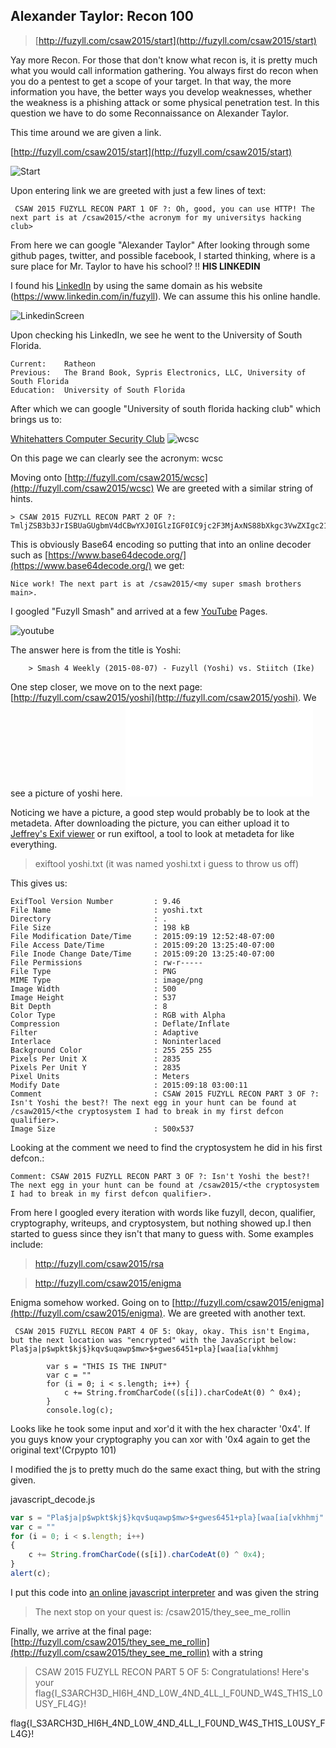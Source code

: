 Alexander Taylor: Recon 100
---------

> [http://fuzyll.com/csaw2015/start](http://fuzyll.com/csaw2015/start)

Yay more Recon. For those that don't know what recon is, it is pretty much what you would call information gathering. You always first do recon when you do a pentest to get a scope of your target. In that way, the more information you have, the better ways you develop weaknesses, whether the weakness is a phishing attack or some physical penetration test. In this question we have to do some Reconnaissance on Alexander Taylor. 

This time around we are given a link. 

[http://fuzyll.com/csaw2015/start](http://fuzyll.com/csaw2015/start)

![Start](images/step1.png)

Upon entering link we are greeted with just a few lines of text:

```
 CSAW 2015 FUZYLL RECON PART 1 OF ?: Oh, good, you can use HTTP! The next part is at /csaw2015/<the acronym for my universitys hacking club>
```


From here we can google "Alexander Taylor" After looking through some github pages, twitter, and possible facebook, I started thinking, where is a sure place for Mr. Taylor to have his school? !! **HIS LINKEDIN**

I found his [LinkedIn](https://www.linkedin.com/in/fuzyll) by using the same domain as his website (https://www.linkedin.com/in/fuzyll). We can assume this his online handle.

![LinkedinScreen](images/LinkedIn.png)

Upon checking his LinkedIn, we see he went to the University of South Florida.

```
Current:	Ratheon
Previous:	The Brand Book, Sypris Electronics, LLC, University of South Florida
Education: 	University of South Florida
```

After which we can google "University of south florida hacking club" which brings us to:

[Whitehatters Computer Security Club](http://www.wcsc.usf.edu/)
![wcsc](images/wcsc.png)

On this page we can clearly see the acronym: wcsc

Moving onto [http://fuzyll.com/csaw2015/wcsc](http://fuzyll.com/csaw2015/wcsc) We are greeted with a similar string of hints.

	> CSAW 2015 FUZYLL RECON PART 2 OF ?: TmljZSB3b3JrISBUaGUgbmV4dCBwYXJ0IGlzIGF0IC9jc2F3MjAxNS88bXkgc3VwZXIgc21hc2ggYnJvdGhlcnMgbWFpbj4uCg==

This is obviously Base64 encoding so putting that into an online decoder such as [https://www.base64decode.org/](https://www.base64decode.org/) we get:

```
Nice work! The next part is at /csaw2015/<my super smash brothers main>.
```
I googled "Fuzyll Smash" and arrived at a few [YouTube](https://www.youtube.com/watch?v=59QQ9UevSuE) Pages.

![youtube](images/youtube.png)

The answer here is from the title is Yoshi:

		> Smash 4 Weekly (2015-08-07) - Fuzyll (Yoshi) vs. Stiitch (Ike)


One step closer, we move on to the next page: [http://fuzyll.com/csaw2015/yoshi](http://fuzyll.com/csaw2015/yoshi). We see a picture of yoshi here. 
![Yoshi](images/yoshi.txt)

Noticing we have a picture, a good step would probably be to look at the metadeta. After downloading the picture, you can either upload it to [Jeffrey's Exif viewer](http://regex.info/exif.cgi) or run exiftool, a tool to look at metadeta for like everything.

> exiftool yoshi.txt (it was named yoshi.txt i guess to throw us off)

This gives us:
```
ExifTool Version Number         : 9.46
File Name                       : yoshi.txt
Directory                       : .
File Size                       : 198 kB
File Modification Date/Time     : 2015:09:19 12:52:48-07:00
File Access Date/Time           : 2015:09:20 13:25:40-07:00
File Inode Change Date/Time     : 2015:09:20 13:25:40-07:00
File Permissions                : rw-r-----
File Type                       : PNG
MIME Type                       : image/png
Image Width                     : 500
Image Height                    : 537
Bit Depth                       : 8
Color Type                      : RGB with Alpha
Compression                     : Deflate/Inflate
Filter                          : Adaptive
Interlace                       : Noninterlaced
Background Color                : 255 255 255
Pixels Per Unit X               : 2835
Pixels Per Unit Y               : 2835
Pixel Units                     : Meters
Modify Date                     : 2015:09:18 03:00:11
Comment                         : CSAW 2015 FUZYLL RECON PART 3 OF ?: Isn't Yoshi the best?! The next egg in your hunt can be found at /csaw2015/<the cryptosystem I had to break in my first defcon qualifier>.
Image Size                      : 500x537
```

Looking at the comment we need to find the cryptosystem he did in his first defcon.:
```
Comment: CSAW 2015 FUZYLL RECON PART 3 OF ?: Isn't Yoshi the best?! The next egg in your hunt can be found at /csaw2015/<the cryptosystem I had to break in my first defcon qualifier>.
```

From here I googled every iteration with words like fuzyll, decon, qualifier, cryptography, writeups, and cryptosystem, but nothing showed up.I then started to guess since they isn't that many to guess with. Some examples include:

>http://fuzyll.com/csaw2015/rsa

>http://fuzyll.com/csaw2015/enigma

Enigma somehow worked. Going on to [http://fuzyll.com/csaw2015/enigma](http://fuzyll.com/csaw2015/enigma). We are greeted with another text.

```
 CSAW 2015 FUZYLL RECON PART 4 OF 5: Okay, okay. This isn't Engima, but the next location was "encrypted" with the JavaScript below: Pla$ja|p$wpkt$kj$}kqv$uqawp$mw>$+gwes6451+pla}[waa[ia[vkhhmj
		
		var s = "THIS IS THE INPUT"
		var c = ""
		for (i = 0; i < s.length; i++) {
		    c += String.fromCharCode((s[i]).charCodeAt(0) ^ 0x4);
		}
		console.log(c);
```

Looks like he took some input and xor'd it with the hex character '0x4'. If you guys know your cryptography you can xor with '0x4 again to get the original text'(Crpypto 101)

I modified the js to pretty much do the same exact thing, but with the string given.

javascript_decode.js
```javascript
var s = "Pla$ja|p$wpkt$kj$}kqv$uqawp$mw>$+gwes6451+pla}[waa[ia[vkhhmj"
var c = ""
for (i = 0; i < s.length; i++) 
{
	c += String.fromCharCode((s[i]).charCodeAt(0) ^ 0x4);
}
alert(c);
```

I put this code into [an online javascript interpreter](http://www.webtoolkitonline.com/javascript-tester.html) and was given the string

> The next stop on your quest is: /csaw2015/they_see_me_rollin

Finally, we arrive at the final page:	[http://fuzyll.com/csaw2015/they_see_me_rollin](http://fuzyll.com/csaw2015/they_see_me_rollin) with a string

> CSAW 2015 FUZYLL RECON PART 5 OF 5: Congratulations! Here's your flag{I_S3ARCH3D_HI6H_4ND_L0W_4ND_4LL_I_F0UND_W4S_TH1S_L0USY_FL4G}!

flag{I_S3ARCH3D_HI6H_4ND_L0W_4ND_4LL_I_F0UND_W4S_TH1S_L0USY_FL4G}!